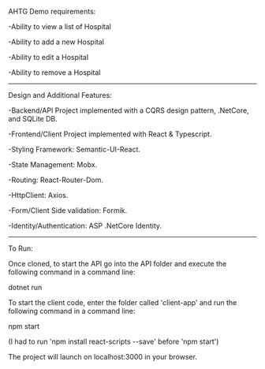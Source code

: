 AHTG Demo requirements:

  -Ability to view a list of Hospital

  -Ability to add a new Hospital

  -Ability to edit a Hospital

  -Ability to remove a Hospital
  
----------------------------------------------------------------------------------------

Design and Additional Features:

  -Backend/API Project implemented with a CQRS design pattern, .NetCore, and SQLite DB.

  -Frontend/Client Project implemented with React & Typescript.

  -Styling Framework: Semantic-UI-React.

  -State Management: Mobx.

  -Routing: React-Router-Dom.

  -HttpClient: Axios.

  -Form/Client Side validation: Formik.

  -Identity/Authentication: ASP .NetCore Identity.

----------------------------------------------------------------------------------------

To Run:

Once cloned, to start the API go into the API folder and execute the following command in a command line:

  dotnet run

To start the client code, enter the folder called 'client-app' and run the following command in a command line:

  npm start

  (I had to run 'npm install react-scripts --save' before 'npm start')

The project will launch on localhost:3000 in your browser.
